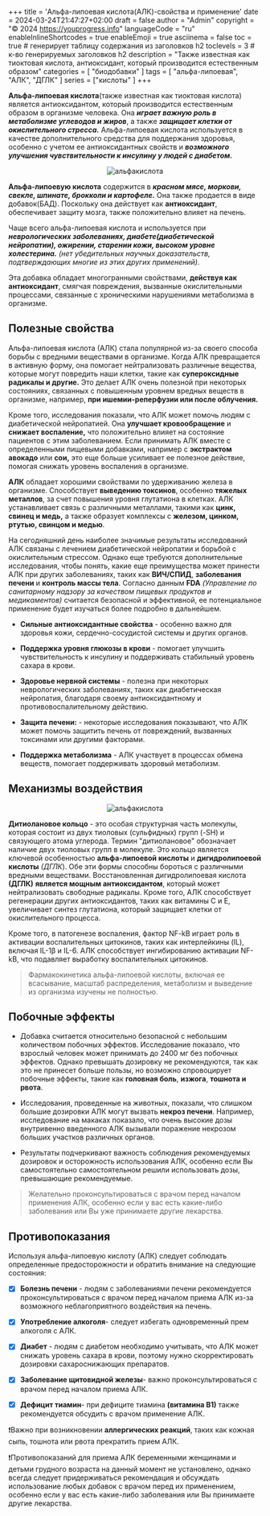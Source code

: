 +++
title = 'Альфа-липоевая кислота(АЛК)-свойства и применение'
date = 2024-03-24T21:47:27+02:00
draft = false
author = "Admin"
copyright = "© 2024 https://youprogress.info"
languageCode = "ru"
enableInlineShortcodes = true
enableEmoji = true
asciinema = false
toc = true # генерирует таблицу содержания из заголовков h2
toclevels = 3 # к-во генерируемых заголовков h2
description = "Также известная как тиоктовая кислота, антиоксидант, который производится естественным образом"
categories = [ "биодобавки" ]
tags = [ "альфа-липоевая", "АЛК", "ДГЛК" ]
series = ["кислоты" ]
+++

**Альфа-липоевая кислота**(также известная как тиоктовая кислота) является антиоксидантом, который производится естественным образом в организме человека. Она ***играет важную роль в метаболизме углеводов и жиров***, а также ***защищает клетки от окислительного стресса.*** Альфа-липоевая кислота используется в качестве дополнительного средства для поддержания здоровья, особенно с учетом ее антиоксидантных свойств и ***возможного улучшения чувствительности к инсулину у людей с диабетом.***

<center>

![альфакислота](/food/альфалиполиевая/альфа-1.jpg)

</center>

**Альфа-липоевую кислота** содержится в ***красном мясе, моркови, свекле, шпинате, брокколи и картофеле.*** Она также продается в виде добавок(БАД). Поскольку она действует как **антиоксидант**, обеспечивает защиту мозга, также положительно влияет на печень.
  
Чаще всего альфа-липоевая кислота и используется при ***неврологических заболеваниях, диабете(диабетической нейропатии), ожирении, старении кожи, высоком уровне холестерина.*** *(нет убедительных научных доказательств, подтверждающих многие из этих других применений).*

Эта добавка обладает многогранными свойствами, **действуя как антиоксидант**, смягчая повреждения, вызванные окислительными процессами, связанные с хроническими нарушениями метаболизма в организме.

## Полезные свойства

Альфа-липоевая кислота (АЛК) стала популярной из-за своего способа борьбы с вредными веществами в организме. Когда АЛК превращается в активную форму, она помогает нейтрализовать различные вещества, которые могут повредить наши клетки, такие как **супероксидные радикалы и другие.** Это делает АЛК очень полезной при некоторых состояниях, связанных с повышенным уровнем вредных веществ в организме, например, **при ишемии-реперфузии или после облучения.**

Кроме того, исследования показали, что АЛК может помочь людям с диабетической нейропатией. Она **улучшает кровообращение** и **снижает воспаление,** что положительно влияет на состояние пациентов с этим заболеванием. Если принимать АЛК вместе с определенными пищевыми добавками, например с **экстрактом авокадо** или **сои,** это еще больше усиливает ее полезное действие, помогая снижать уровень воспаления в организме.

**АЛК** обладает хорошими свойствами по удерживанию железа в организме. Способствует **выведению токсинов**, особенно **тяжелых металлов**, за счет повышения уровня глутатиона в клетках. АЛК устанавливает связь с различными металлами, такими как **цинк, свинец и медь,** а также образует комплексы с **железом, цинком, ртутью, свинцом и медью**.

На сегодняшний день наиболее значимые результаты исследований АЛК связаны с лечением диабетической нейропатии и борьбой с окислительным стрессом. Однако еще требуются дополнительные исследования, чтобы понять, какие еще преимущества может принести АЛК при других заболеваниях, таких как **ВИЧ/СПИД**, **заболевания печени** и **контроль массы тела**. Согласно данным **FDA** *(Управление по санитарному надзору за качеством пищевых продуктов и медикаментов)* считается безопасной и эффективной, ее потенциальное применение будет изучаться более подробно в дальнейшем.

- **Сильные антиоксидантные свойства** - особенно важно для здоровья кожи, сердечно-сосудистой системы и других органов.
    
-  **Поддержка уровня глюкозы в крови** - помогает улучшить чувствительность к инсулину и поддерживать стабильный уровень сахара в крови.
    
-  **Здоровье нервной системы** - полезна при некоторых неврологических заболеваниях, таких как диабетическая нейропатия, благодаря своему антиоксидантному и противовоспалительному действию.
    
-  **Защита печени:** - некоторые исследования показывают, что АЛК может помочь защитить печень от повреждений, вызванных токсинами или другими факторами.
    
-  **Поддержка метаболизма** - АЛК участвует в процессах обмена веществ, помогает поддерживать здоровый метаболизм.

## Механизмы воздействия

<center>

![альфакислота](/food/альфалиполиевая/альфа-2.jpg)

</center>

**Дитиолановое кольцо** - это особая структурная часть молекулы, которая состоит из двух тиоловых (сульфидных) групп (-SH) и связующего атома углерода. Термин "дитиолановое" обозначает наличие двух тиоловых групп в молекуле. Это кольцо является ключевой особенностью **альфа-липоевой кислоты** и **дигидролипоевой кислоты** *(ДГЛК*). Обе эти формы способны бороться с различными вредными веществами. Восстановленная дигидролипоевая кислота **(ДГЛК)** **является мощным антиоксидантом**, который может нейтрализовать свободные радикалы. Кроме того, АЛК способствует регенерации других антиоксидантов, таких как витамины С и Е,  увеличивает синтез глутатиона, который защищает клетки от окислительного процесса.

Кроме того, в патогенезе воспаления, фактор NF-kB играет роль в активации воспалительных цитокинов, таких как интерлейкины (IL), включая IL-1β и IL-6. АЛК способствует ингибированию активации NF-kB, что подавляет выработку воспалительных цитокинов.

 

> Фармакокинетика альфа-липоевой кислоты, включая ее всасывание, масштаб
> распределения, метаболизм и выведение из организма изучены не
> полностью.

## Побочные эффекты

- Добавка считается относительно безопасной с небольшим количеством побочных эффектов. Исследование показало, что взрослый человек может принимать до 2400 мг без побочных эффектов. Однако превышать дозировку не рекомендуются, так как это не принесет больше пользы, но возможно спровоцирует побочные эффекты, такие как **головная боль**, **изжога**, **тошнота и рвота**.

- Исследования, проведенные на животных, показали, что слишком большие дозировки АЛК могут вызвать **некроз печени**. Например, исследование на макаках показало, что очень высокие дозы внутривенно введенного АЛК вызывали поражение некрозом больших участков различных органов. 

- Результаты подчеркивают важность соблюдения рекомендуемых дозировок и осторожность использования АЛК, особенно если Вы самостоятельно самостоятельном решили использовать  дозы, превышающие рекомендуемые. 

> Желательно проконсультироваться с врачом перед началом применения АЛК,
> особенно если у вас есть какие-либо заболевания или  Вы уже принимаете
> другие лекарства.

## Противопоказания

Используя альфа-липоевую кислоту (АЛК) следует соблюдать определенные предосторожности и обратить внимание на следующие состояния:

- [x] **Болезнь печени** - людям с заболеваниями печени рекомендуется проконсультироваться с врачом перед началом приема АЛК из-за возможного неблагоприятного воздействия на печень.
    
- [x]  **Употребление алкоголя**- следует избегать одновременный прем алкоголя с АЛК.
    
- [x]  **Диабет** - людям с диабетом необходимо учитывать, что АЛК может снижать уровень сахара в крови, поэтому нужно скорректировать дозировки сахароснижающих препаратов.
    
- [x]  **Заболевание щитовидной железы**- важно проконсультироваться с врачом перед началом приема АЛК.
    
- [x] **Дефицит тиамин**- при дефиците тиамина **(витамина В1)** также рекомендуется обсудить с врачом применение АЛК.
    

❗Важно при возникновении **аллергических реакций**, таких как кожная сыпь, тошнота или рвота прекратить прием АЛК.

❗Противопоказаний для приема АЛК беременными женщинами и детьми грудного возраста на данный момент не установлено, однако всегда следует придерживаться рекомендация и  обсуждать использование любых добавок с врачом перед их применением, особенно если у вас есть какие-либо заболевания или Вы принимаете другие лекарства.

